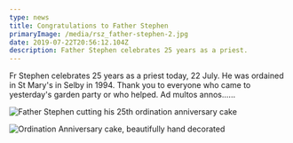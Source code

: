 ```yaml
---
type: news
title: Congratulations to Father Stephen
primaryImage: /media/rsz_father-stephen-2.jpg
date: 2019-07-22T20:56:12.104Z
description: Father Stephen celebrates 25 years as a priest.
---
```

Fr Stephen celebrates 25 years as a priest today, 22 July. He was ordained in St Mary's in Selby in 1994. Thank you to everyone who came to yesterday's garden party or who helped. Ad multos annos......

![Father Stephen cutting his 25th ordination anniversary cake](/father-stephen-01.jpg "Father Stephen cutting his 25th ordination anniversary cake")

![Ordination Anniversary cake, beautifully hand decorated](/father-stephen-2.jpg "Ordination Anniversary cake, beautifully hand decorated")
